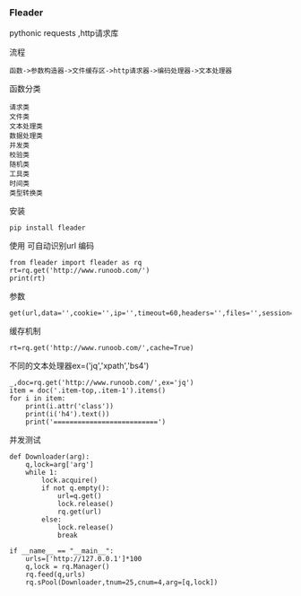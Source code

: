 ### Fleader
pythonic requests ,http请求库

流程
```
函数->参数构造器->文件缓存区->http请求器->编码处理器->文本处理器
```

函数分类
```
请求类
文件类
文本处理类
数据处理类
并发类
校验类
随机类
工具类
时间类
类型转换类
```

安装
```
pip install fleader
```

使用
可自动识别url 编码
```
from fleader import fleader as rq
rt=rq.get('http://www.runoob.com/')
print(rt)
```

参数
```
get(url,data='',cookie='',ip='',timeout=60,headers='',files='',session='',ex='',rw='',cache='')
```

缓存机制
```
rt=rq.get('http://www.runoob.com/',cache=True)
```

不同的文本处理器ex=('jq','xpath','bs4')
```
_,doc=rq.get('http://www.runoob.com/',ex='jq')
item = doc('.item-top,.item-1').items()
for i in item:
	print(i.attr('class'))
	print(i('h4').text())
	print('==========================')
```

并发测试
```
def Downloader(arg):
    q,lock=arg['arg']
    while 1:
        lock.acquire()
        if not q.empty():
            url=q.get()
            lock.release()
            rq.get(url)
        else:
            lock.release()
            break

if __name__ == "__main__":
    urls=['http://127.0.0.1']*100
    q,lock = rq.Manager()
    rq.feed(q,urls)
    rq.sPool(Downloader,tnum=25,cnum=4,arg=[q,lock])
```
